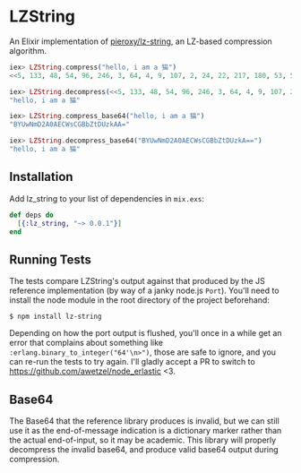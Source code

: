 # LZString

An Elixir implementation of [pieroxy/lz-string](https://github.com/pieroxy/lz-string), an LZ-based compression algorithm.

```elixir
iex> LZString.compress("hello, i am a 猫")
<<5, 133, 48, 54, 96, 246, 3, 64, 4, 9, 107, 2, 24, 22, 217, 180, 53, 51, 144, 0>>

iex> LZString.decompress(<<5, 133, 48, 54, 96, 246, 3, 64, 4, 9, 107, 2, 24, 22, 217, 180, 53, 51, 144, 0>>)
"hello, i am a 猫"

iex> LZString.compress_base64("hello, i am a 猫")
"BYUwNmD2A0AECWsCGBbZtDUzkAA="

iex> LZString.decompress_base64("BYUwNmD2A0AECWsCGBbZtDUzkA==")
"hello, i am a 猫"
```

## Installation

Add lz_string to your list of dependencies in `mix.exs`:

```elixir
def deps do
  [{:lz_string, "~> 0.0.1"}]
end
```

## Running Tests
The tests compare LZString's output against that produced by the JS reference implementation (by way of a janky node.js `Port`). You'll need to install the node module in the root directory of the project beforehand:

```
$ npm install lz-string
```

Depending on how the port output is flushed, you'll once in a while get an error that complains about something like `:erlang.binary_to_integer("64'\n>")`, those are safe to ignore, and you can re-run the tests to try again. I'll gladly accept a PR to switch to https://github.com/awetzel/node_erlastic <3.

## Base64
The Base64 that the reference library produces is invalid, but we can still use it as the end-of-message indication is a dictionary marker rather than the actual end-of-input, so it may be academic. This library will properly decompress the invalid base64, and produce valid base64 output during compression.
